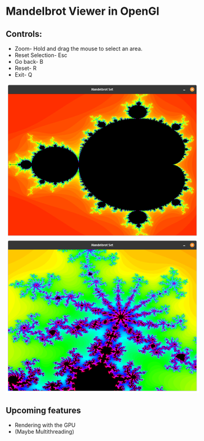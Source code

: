 # Mandelbrot Viewer in OpenGl
## Controls:
- Zoom- Hold and drag the mouse to select an area.
- Reset Selection- Esc
- Go back- B
- Reset- R
- Exit- Q

![Mandelbrot Set](Resources/Pictures/Mandelbrot.png)
![Mandelbrot Set Zommed](Resources/Pictures/Mandelbrot-zoomed.png)

## Upcoming features
- Rendering with the GPU
- (Maybe Multithreading)
